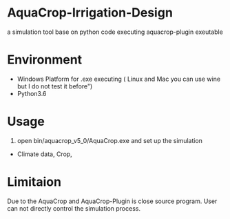 # AquaCrop-Irrigation-Design
a simulation tool base on python code executing aquacrop-plugin exeutable

# Environment

- Windows Platform for .exe executing ( Linux and Mac you can use wine but I do not test it before")
- Python3.6

# Usage

1. open bin/aquacrop_v5_0/AquaCrop.exe and set up the simulation
  - Climate data, Crop, 

# Limitaion
Due to the AquaCrop and AquaCrop-Plugin is close source program. User can not directly control the simulation process.

